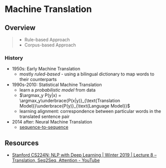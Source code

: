 # Machine Translation

## Overview

> * Rule-based Approach
> * Corpus-based Approach

### History

* 1950s: Early Machine Translation
  * mostly *ruled-based* - using a bilingual dictionary to map words to their counterparts
* 1990s-2010: Statistical Machine Translation
  * learn a *probabilistic model* from data
  * $\argmax_y P(y|x) = \argmax_y\underbrace{P(x|y)}_{\text{Translation Model}}\underbrace{P(y)}_{\text{Language Model}}$
  * learning alignment: correspondence between particular words in the translated sentence pair
* 2014 after: Neural Machine Translation
  * [sequence-to-sequence](../Mechanism/seq-to-seq.md)

## Resources

* [Stanford CS224N: NLP with Deep Learning | Winter 2019 | Lecture 8 – Translation, Seq2Seq, Attention - YouTube](https://www.youtube.com/watch?v=XXtpJxZBa2c&feature=youtu.be)
